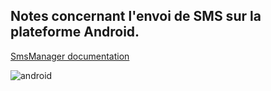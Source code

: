 Notes concernant l'envoi de SMS sur la plateforme Android.
----
[SmsManager documentation](https://developer.android.com/reference/android/telephony/SmsManager.html#sendMultipartTextMessage(java.lang.String,%20java.lang.String,%20java.util.ArrayList%3Cjava.lang.String%3E,%20java.util.ArrayList%3Candroid.app.PendingIntent%3E,%20java.util.ArrayList%3Candroid.app.PendingIntent%3E))

![android](https://user-images.githubusercontent.com/19194678/47272754-703c4000-d58a-11e8-89c5-f4849f706430.png)